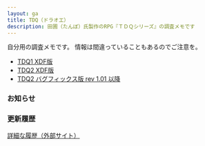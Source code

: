 ```yaml
---
layout: ga
title: TDQ（ドラオエ）
description: 田圃（たんぼ）氏製作のRPG『ＴＤＱシリーズ』の調査メモです
---
```


自分用の調査メモです。
情報は間違っていることもあるのでご注意を。

* [TDQ1 XDF版](tdq1/index.md)
* [TDQ2 XDF版](tdq2/index.md)
* [TDQ2 バグフィックス版 rev 1.01 以降](tdq2rev101/index.md)

### お知らせ

<script src="https://gist.github.com/chiorex/d89d26b32bc106fffb1021ea97439472.js"></script>

### 更新履歴

[詳細な履歴（外部サイト）](https://github.com/chiorex/TDQ_DATA_DAT/commits/gh-pages)
<script src="https://gist.github.com/chiorex/97e9fc8986b5450707dac0edcc298b1e.js"></script>
